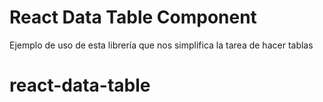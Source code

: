 # React Data Table Component

Ejemplo de uso de esta librería que nos simplifica la tarea de hacer tablas
# react-data-table
